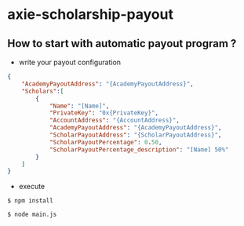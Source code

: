 # axie-scholarship-payout

## How to start with automatic payout program ?

- write your payout configuration

```json
{
    "AcademyPayoutAddress": "{AcademyPayoutAddress}",
    "Scholars":[
        {
            "Name": "[Name]",
            "PrivateKey": "0x{PrivateKey}",
            "AccountAddress": "{AccountAddress}",
            "AcademyPayoutAddress": "{AcademyPayoutAddress}",
            "ScholarPayoutAddress": "{ScholarPayoutAddress}",
            "ScholarPayoutPercentage": 0.50,
            "ScholarPayoutPercentage_description": "[Name] 50%"
        }
    ]
}
```

- execute

```
$ npm install
```

```
$ node main.js
```

 